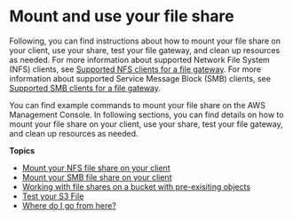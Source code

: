# Mount and use your file share<a name="getting-started-use-fileshare"></a>

Following, you can find instructions about how to mount your file share on your client, use your share, test your file gateway, and clean up resources as needed\. For more information about supported Network File System \(NFS\) clients, see [Supported NFS clients for a file gateway](Requirements.md#requirements-nfs-clients)\. For more information about supported Service Message Block \(SMB\) clients, see [Supported SMB clients for a file gateway](Requirements.md#requirements-smb-versions)\.

You can find example commands to mount your file share on the AWS Management Console\. In following sections, you can find details on how to mount your file share on your client, use your share, test your file gateway, and clean up resources as needed\.

**Topics**
+ [Mount your NFS file share on your client](GettingStartedAccessFileShare.md)
+ [Mount your SMB file share on your client](using-smb-fileshare.md)
+ [Working with file shares on a bucket with pre\-exisiting objects](FileSharePrexistingObjects.md)
+ [Test your S3 File](GettingStartedTestFileShare.md)
+ [Where do I go from here?](GettingStartedWhatsNextStep3File.md)